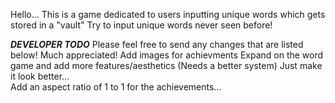 Hello...
This is a game dedicated to users inputting unique words which gets stored in a "vault"
Try to input unique words never seen before!

***DEVELOPER TODO***
Please feel free to send any changes that are listed below! Much appreciated!
Add images for achievments
Expand on the word game and add more features/aesthetics (Needs a better system) 
Just make it look better...  
Add an aspect ratio of 1 to 1 for the achievements...